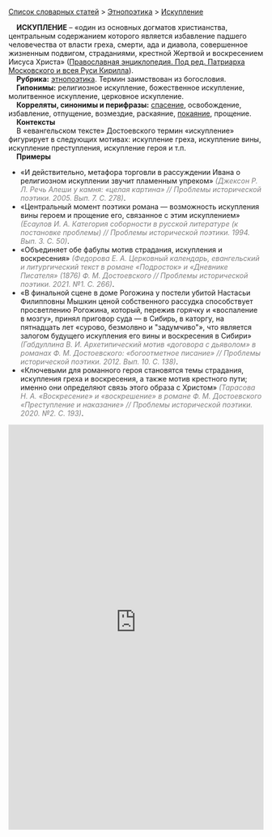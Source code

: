 <style>
st { color: Gray;
  font-style: italic;}
</style>

[Список словарных статей](https://thesaurus-dostoevsky.github.io/Thesaurus/) > [Этнопоэтика](ethnopoe.md) > [Искупление](искупление.md) 

&nbsp;&nbsp;&nbsp;&nbsp;**ИСКУПЛЕНИЕ** – «один из основных догматов христианства, центральным содержанием которого является избавление падшего человечества от власти греха, смерти, ада и диавола, совершенное жизненным подвигом, страданиями, крестной Жертвой и воскресением Иисуса Христа» ([Православная энциклопедия. Под ред. Патриарха Московского и всея Руси Кирилла](www.pravenc.ru)).  
&nbsp;&nbsp;&nbsp;&nbsp;**Рубрика:** [этнопоэтика](ethnopoe.md). Термин заимствован из богословия.  
&nbsp;&nbsp;&nbsp;&nbsp;**Гипонимы:** религиозное искупление, божественное искупление, молитвенное искупление, церковное искупление.  
&nbsp;&nbsp;&nbsp;&nbsp;**Корреляты, синонимы и перифразы:** [спасение](спасение.md), освобождение, избавление, отпущение, возмездие, раскаяние, [покаяние](покаяние.md), прощение.  
&nbsp;&nbsp;&nbsp;&nbsp;**Контексты**  
&nbsp;&nbsp;&nbsp;&nbsp;В «евангельском тексте» Достоевского термин «искупление» фигурирует в следующих мотивах: искупление греха, искупление вины, искупление преступления, искупление героя и т.п.  <br>
&nbsp;&nbsp;&nbsp;&nbsp;**Примеры**  
* «И действительно, метафора торговли в рассуждении Ивана о религиозном искуплении звучит пламенным упреком» <st>(Джексон Р. Л. Речь Алеши у камня: «целая картина» // Проблемы исторической поэтики. 2005. Вып. 7. С. 278)</st>.
* «Центральный момент поэтики романа — возможность искупления вины героем и прощение его, связанное с этим искуплением» <st>(Есаулов И. А. Категория соборности в русской литературе (к постановке проблемы) // Проблемы исторической поэтики. 1994. Вып. 3. С. 50)</st>.
* «Объединяет обе фабулы мотив страдания, искупления и воскресения» <st>(Федорова Е. А. Церковный календарь, евангельский и литургический текст в романе «Подросток» и «Дневнике Писателя» (1876) Ф. М. Достоевского // Проблемы исторической поэтики. 2021. №1. С. 266)</st>.
* «В финальной сцене в доме Рогожина у постели убитой Настасьи Филипповны Мышкин ценой собственного рассудка способствует просветлению Рогожина, который, пережив горячку и «воспаление в мозгу», принял приговор суда — в Сибирь, в каторгу, на пятнадцать лет «сурово, безмолвно и "задумчиво"», что является залогом будущего искупления его вины и воскресения в Сибири» <st>(Габдуллина В. И. Архетипический мотив «договора с дьяволом» в романах Ф. М. Достоевского: «богоотметное писание» // Проблемы исторической поэтики. 2012. Вып. 10. С. 138)</st>.
* «Ключевыми для романного героя становятся темы страдания, искупления греха и воскресения, а также мотив крестного пути; именно они определяют связь этого образа с Христом» <st>(Тарасова Н. А. «Воскресение» и «воскрешение» в романе Ф. М. Достоевского «Преступление и наказание» // Проблемы исторической поэтики. 2020. №2. С. 193)</st>.
<iframe src="https://thesaurus-dostoevsky.github.io/nk/искупление.html" style="border:0px;width:100%;height:800px" allowfullscreen="true" webkitallowfullscreen="true" mozallowfullscreen="true">
